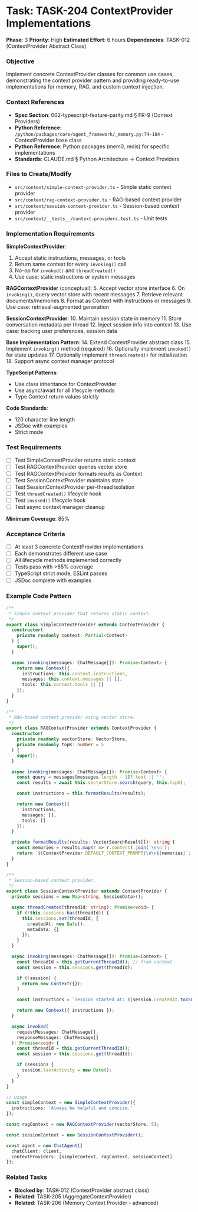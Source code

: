 # Task: TASK-204 ContextProvider Implementations

**Phase**: 3
**Priority**: High
**Estimated Effort**: 6 hours
**Dependencies**: TASK-012 (ContextProvider Abstract Class)

### Objective
Implement concrete ContextProvider classes for common use cases, demonstrating the context provider pattern and providing ready-to-use implementations for memory, RAG, and custom context injection.

### Context References
- **Spec Section**: 002-typescript-feature-parity.md § FR-9 (Context Providers)
- **Python Reference**: `/python/packages/core/agent_framework/_memory.py:74-184` - ContextProvider base class
- **Python Reference**: Python packages (mem0, redis) for specific implementations
- **Standards**: CLAUDE.md § Python Architecture → Context Providers

### Files to Create/Modify
- `src/context/simple-context-provider.ts` - Simple static context provider
- `src/context/rag-context-provider.ts` - RAG-based context provider
- `src/context/session-context-provider.ts` - Session-based context provider
- `src/context/__tests__/context-providers.test.ts` - Unit tests

### Implementation Requirements

**SimpleContextProvider**:
1. Accept static instructions, messages, or tools
2. Return same context for every `invoking()` call
3. No-op for `invoked()` and `threadCreated()`
4. Use case: static instructions or system messages

**RAGContextProvider** (conceptual):
5. Accept vector store interface
6. On `invoking()`, query vector store with recent messages
7. Retrieve relevant documents/memories
8. Format as Context with instructions or messages
9. Use case: retrieval-augmented generation

**SessionContextProvider**:
10. Maintain session state in memory
11. Store conversation metadata per thread
12. Inject session info into context
13. Use case: tracking user preferences, session data

**Base Implementation Pattern**:
14. Extend ContextProvider abstract class
15. Implement `invoking()` method (required)
16. Optionally implement `invoked()` for state updates
17. Optionally implement `threadCreated()` for initialization
18. Support async context manager protocol

**TypeScript Patterns**:
- Use class inheritance for ContextProvider
- Use async/await for all lifecycle methods
- Type Context return values strictly

**Code Standards**:
- 120 character line length
- JSDoc with examples
- Strict mode

### Test Requirements
- [ ] Test SimpleContextProvider returns static context
- [ ] Test RAGContextProvider queries vector store
- [ ] Test RAGContextProvider formats results as Context
- [ ] Test SessionContextProvider maintains state
- [ ] Test SessionContextProvider per-thread isolation
- [ ] Test `threadCreated()` lifecycle hook
- [ ] Test `invoked()` lifecycle hook
- [ ] Test async context manager cleanup

**Minimum Coverage**: 85%

### Acceptance Criteria
- [ ] At least 3 concrete ContextProvider implementations
- [ ] Each demonstrates different use case
- [ ] All lifecycle methods implemented correctly
- [ ] Tests pass with >85% coverage
- [ ] TypeScript strict mode, ESLint passes
- [ ] JSDoc complete with examples

### Example Code Pattern
```typescript
/**
 * Simple context provider that returns static context.
 */
export class SimpleContextProvider extends ContextProvider {
  constructor(
    private readonly context: Partial<Context>
  ) {
    super();
  }

  async invoking(messages: ChatMessage[]): Promise<Context> {
    return new Context({
      instructions: this.context.instructions,
      messages: this.context.messages || [],
      tools: this.context.tools || []
    });
  }
}

/**
 * RAG-based context provider using vector store.
 */
export class RAGContextProvider extends ContextProvider {
  constructor(
    private readonly vectorStore: VectorStore,
    private readonly topK: number = 5
  ) {
    super();
  }

  async invoking(messages: ChatMessage[]): Promise<Context> {
    const query = messages[messages.length - 1]?.text || '';
    const results = await this.vectorStore.search(query, this.topK);

    const instructions = this.formatResults(results);

    return new Context({
      instructions,
      messages: [],
      tools: []
    });
  }

  private formatResults(results: VectorSearchResult[]): string {
    const memories = results.map(r => r.content).join('\n\n');
    return `${ContextProvider.DEFAULT_CONTEXT_PROMPT}\n\n${memories}`;
  }
}

/**
 * Session-based context provider.
 */
export class SessionContextProvider extends ContextProvider {
  private sessions = new Map<string, SessionData>();

  async threadCreated(threadId: string): Promise<void> {
    if (!this.sessions.has(threadId)) {
      this.sessions.set(threadId, {
        createdAt: new Date(),
        metadata: {}
      });
    }
  }

  async invoking(messages: ChatMessage[]): Promise<Context> {
    const threadId = this.getCurrentThreadId(); // from context
    const session = this.sessions.get(threadId);

    if (!session) {
      return new Context({});
    }

    const instructions = `Session started at: ${session.createdAt.toISOString()}`;

    return new Context({ instructions });
  }

  async invoked(
    requestMessages: ChatMessage[],
    responseMessages: ChatMessage[]
  ): Promise<void> {
    const threadId = this.getCurrentThreadId();
    const session = this.sessions.get(threadId);

    if (session) {
      session.lastActivity = new Date();
    }
  }
}

// Usage
const simpleContext = new SimpleContextProvider({
  instructions: 'Always be helpful and concise.'
});

const ragContext = new RAGContextProvider(vectorStore, 5);

const sessionContext = new SessionContextProvider();

const agent = new ChatAgent({
  chatClient: client,
  contextProviders: [simpleContext, ragContext, sessionContext]
});
```

### Related Tasks
- **Blocked by**: TASK-012 (ContextProvider abstract class)
- **Related**: TASK-205 (AggregateContextProvider)
- **Related**: TASK-206 (Memory Context Provider - advanced)
